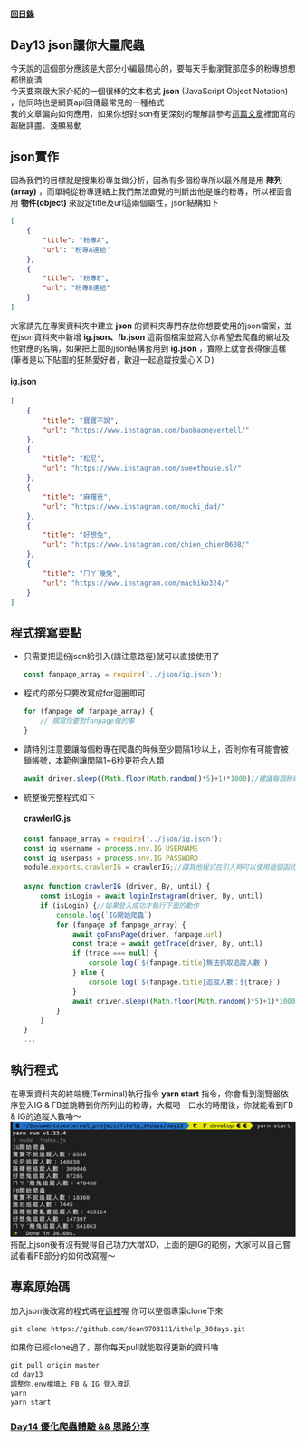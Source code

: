 #### [回目錄](../README.md)
## Day13 json讓你大量爬蟲

今天說的這個部分應該是大部分小編最關心的，要每天手動瀏覽那麼多的粉專想想都很崩潰  
今天要來跟大家介紹的一個很棒的文本格式 **json** (JavaScript Object Notation) ，他同時也是網頁api回傳最常見的一種格式  
我的文章偏向如何應用，如果你想對json有更深刻的理解請參考[這篇文章](https://www.footmark.info/programming-language/javascript/json-format-and-javascript/)裡面寫的超級詳盡、淺顯易動  

json實作
----
因為我們的目標就是搜集粉專並做分析，因為有多個粉專所以最外層是用 **陣列(array)** ，而單純從粉專連結上我們無法直覺的判斷出他是誰的粉專，所以裡面會用 **物件(object)** 來設定title及url這兩個屬性，json結構如下
```json
[
    {
        "title": "粉專A",
        "url": "粉專A連結"
    },
    {
        "title": "粉專B",
        "url": "粉專B連結"
    }  
]
```

大家請先在專案資料夾中建立 **json** 的資料夾專門存放你想要使用的json檔案，並在json資料夾中新增 **ig.json、fb.json** 這兩個檔案並寫入你希望去爬蟲的網址及他對應的名稱，如果把上面的json結構套用到 **ig.json** ，實際上就會長得像這樣(筆者是以下貼圖的狂熱愛好者，歡迎一起追蹤按愛心ＸＤ)
#### ig.json
```json
[
    {
        "title": "寶寶不說",
        "url": "https://www.instagram.com/baobaonevertell/"
    },
    {
        "title": "松尼",
        "url": "https://www.instagram.com/sweethouse.sl/"
    },
    {
        "title": "麻糬爸",
        "url": "https://www.instagram.com/mochi_dad/"
    },
    {
        "title": "好想兔",
        "url": "https://www.instagram.com/chien_chien0608/"
    },
    {
        "title": "ㄇㄚˊ幾兔",
        "url": "https://www.instagram.com/machiko324/"
    }
]
```

程式撰寫要點
----
* 只需要把這份json給引入(請注意路徑)就可以直接使用了  
    ```js
    const fanpage_array = require('../json/ig.json');
    ```
* 程式的部分只要改寫成for迴圈即可
    ```js
    for (fanpage of fanpage_array) {
        // 撰寫你要對fanpage做的事       
    }
    ```
* 請特別注意要讓每個粉專在爬蟲的時候至少間隔1秒以上，否則你有可能會被鎖帳號，本範例讓間隔1~6秒更符合人類
    ```js
    await driver.sleep((Math.floor(Math.random()*5)+1)*1000)//建議每個粉絲專頁爬蟲產生亂數間隔1~6秒，不然很有可能被鎖帳號
    ```
* 統整後完整程式如下
    #### crawlerIG.js
    ```js
    const fanpage_array = require('../json/ig.json');
    const ig_username = process.env.IG_USERNAME
    const ig_userpass = process.env.IG_PASSWORD
    module.exports.crawlerIG = crawlerIG;//讓其他程式在引入時可以使用這個函式

    async function crawlerIG (driver, By, until) {
        const isLogin = await loginInstagram(driver, By, until)
        if (isLogin) {//如果登入成功才執行下面的動作
            console.log(`IG開始爬蟲`)
            for (fanpage of fanpage_array) {
                await goFansPage(driver, fanpage.url)
                const trace = await getTrace(driver, By, until)
                if (trace === null) {
                    console.log(`${fanpage.title}無法抓取追蹤人數`)
                } else {
                    console.log(`${fanpage.title}追蹤人數：${trace}`)
                }
                await driver.sleep((Math.floor(Math.random()*5)+1)*1000)//建議每個粉絲專頁爬蟲產生亂數間隔1~6秒，不然很有可能被鎖帳號
            }
        }
    }
    ...
    ```

執行程式
----
在專案資料夾的終端機(Terminal)執行指令 **yarn start** 指令，你會看到瀏覽器依序登入IG & FB並跳轉到你所列出的粉專，大概喝一口水的時間後，你就能看到FB & IG的追蹤人數嚕～  
![image](./article_img/terminal.png)  
搭配上json後有沒有覺得自己功力大增XD，上面的是IG的範例，大家可以自己嘗試看看FB部分的如何改寫喔～

專案原始碼
----
加入json後改寫的程式碼在[這裡](https://github.com/dean9703111/ithelp_30days/day13)喔
你可以整個專案clone下來  
```
git clone https://github.com/dean9703111/ithelp_30days.git
```
如果你已經clone過了，那你每天pull就能取得更新的資料嚕  
```
git pull origin master
cd day13
調整你.env檔填上 FB & IG 登入資訊
yarn
yarn start
```
### [Day14 優化爬蟲體驗 && 思路分享](../day14/README.md)